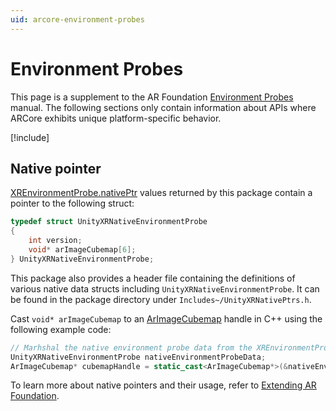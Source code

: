 ```yaml
---
uid: arcore-environment-probes
---
```

# Environment Probes

This page is a supplement to the AR Foundation [Environment Probes](xref:arfoundation-environment-probes) manual. The following sections only contain information about APIs where ARCore exhibits unique platform-specific behavior.

[!include[](../snippets/arf-docs-tip.md)]

## Native pointer

[XREnvironmentProbe.nativePtr](xref:UnityEngine.XR.ARSubsystems.XREnvironmentProbe.nativePtr) values returned by this package contain a pointer to the following struct:

```c
typedef struct UnityXRNativeEnvironmentProbe
{
    int version;
    void* arImageCubemap[6];
} UnityXRNativeEnvironmentProbe;
```

This package also provides a header file containing the definitions of various native data structs including `UnityXRNativeEnvironmentProbe`. It can be found in the package directory under `Includes~/UnityXRNativePtrs.h`.

Cast `void* arImageCubemap` to an [ArImageCubemap](https://developers.google.com/ar/reference/c/group/ar-image#arimagecubemap) handle in C++ using the following example code:

```cpp
// Marhshal the native environment probe data from the XREnvironmentProbe.nativePtr in C#
UnityXRNativeEnvironmentProbe nativeEnvironmentProbeData;
ArImageCubemap* cubemapHandle = static_cast<ArImageCubemap*>(&nativeEnvironmentProbeData.arImageCubemap);
```

To learn more about native pointers and their usage, refer to [Extending AR Foundation](xref:arfoundation-extensions).
